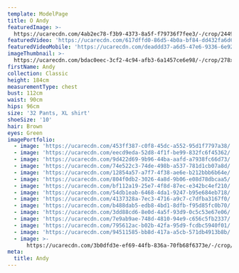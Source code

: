 ```yaml
---
template: ModelPage
title: O Andy
featuredImage: >-
  https://ucarecdn.com/4ab2ec78-f3b9-4373-8a5f-f79736f7fee3/-/crop/2449x1479/0,0/-/preview/
featuredVideo: 'https://ucarecdn.com/617dffd0-86d5-4b0a-bf84-dd432fa6d6bb/'
featuredVideoMobile: 'https://ucarecdn.com/deaddd37-a6d5-47e6-9336-6e927a11cb29/'
imageThumbnail: >-
  https://ucarecdn.com/bdac0eec-3cf2-4c94-afb3-6a1457ce6e98/-/crop/278x375/149,78/-/preview/
firstName: Andy
collection: Classic
height: 184cm
measurementType: chest
bust: 112cm
waist: 90cm
hips: 96cm
size: '32 Pants, XL shirt'
shoeSize: '10'
hair: Brown
eyes: Green
imagePortfolio:
  - image: 'https://ucarecdn.com/453ff387-c0f8-45dc-a552-95d1f7797a38/'
  - image: 'https://ucarecdn.com/eecd9eda-52d8-4f1f-be99-832fc6f45362/'
  - image: 'https://ucarecdn.com/9d422d69-9b96-44ba-aafd-a7938fc66d73/'
  - image: 'https://ucarecdn.com/74e522c3-74de-498b-a537-781d1cb07a8d/'
  - image: 'https://ucarecdn.com/12854a57-a7f7-4f38-ae6e-b212bbb6b64e/'
  - image: 'https://ucarecdn.com/804f0db2-3026-4a8d-9b06-e08d78dbcaa5/'
  - image: 'https://ucarecdn.com/bf112a19-25e7-4f8d-87ec-e342bc4ef210/'
  - image: 'https://ucarecdn.com/54db1eab-6468-4da1-9247-b95e684eb718/'
  - image: 'https://ucarecdn.com/4137328a-7ec3-4716-a9c7-c7dfba3167f0/'
  - image: 'https://ucarecdn.com/b488dab5-edb8-4bd1-8dfb-f95d85fc0b70/'
  - image: 'https://ucarecdn.com/3dd88cd6-8e0d-4a5f-93d9-0c5c53e67e06/'
  - image: 'https://ucarecdn.com/7e9ab9ae-748d-4810-94e9-c656c5fb2337/'
  - image: 'https://ucarecdn.com/795612ac-b02b-42fa-95d9-fcdbc5940f01/'
  - image: 'https://ucarecdn.com/94511585-bb8d-417a-a5cb-571db4913b8b/'
  - image: >-
      https://ucarecdn.com/3b0dfd3e-ef69-44fb-836a-70fb68f6373e/-/crop/4876x7752/588,15/-/preview/
meta:
  title: Andy
---
```


